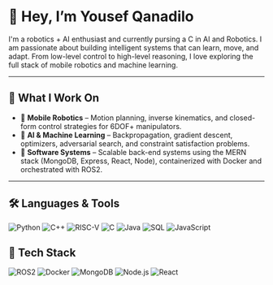 # 👋 Hey, I’m Yousef Qanadilo

I'm a robotics + AI enthusiast and currently pursing a C in AI and Robotics. I am passionate about building intelligent systems that can learn, move, and adapt. From low-level control to high-level reasoning, I love exploring the full stack of mobile robotics and machine learning.

---

## 🧠 What I Work On

- 🤖 **Mobile Robotics** – Motion planning, inverse kinematics, and closed-form control strategies for 6DOF+ manipulators.
- 🧬 **AI & Machine Learning** – Backpropagation, gradient descent, optimizers, adversarial search, and constraint satisfaction problems.
- 🧰 **Software Systems** – Scalable back-end systems using the MERN stack (MongoDB, Express, React, Node), containerized with Docker and orchestrated with ROS2.

---

## 🛠️ Languages & Tools

![Python](https://img.shields.io/badge/Python-3776AB?style=for-the-badge&logo=python&logoColor=white)
![C++](https://img.shields.io/badge/C++-00599C?style=for-the-badge&logo=c%2b%2b&logoColor=white)
![RISC-V](https://img.shields.io/badge/RISC--V-007ACC?style=for-the-badge&logo=risc-v&logoColor=white)
![C](https://img.shields.io/badge/C-00599C?style=for-the-badge&logo=c&logoColor=white)
![Java](https://img.shields.io/badge/Java-ED8B00?style=for-the-badge&logo=java&logoColor=white)
![SQL](https://img.shields.io/badge/SQL-336791?style=for-the-badge&logo=postgresql&logoColor=white)
![JavaScript](https://img.shields.io/badge/JavaScript-F7DF1E?style=for-the-badge&logo=javascript&logoColor=black)

## 🚀 Tech Stack

![ROS2](https://img.shields.io/badge/ROS2-22314E?style=for-the-badge&logo=ros&logoColor=white)
![Docker](https://img.shields.io/badge/Docker-2496ED?style=for-the-badge&logo=docker&logoColor=white)
![MongoDB](https://img.shields.io/badge/MongoDB-47A248?style=for-the-badge&logo=mongodb&logoColor=white)
![Node.js](https://img.shields.io/badge/Node.js-339933?style=for-the-badge&logo=node.js&logoColor=white)
![React](https://img.shields.io/badge/React-20232A?style=for-the-badge&logo=react&logoColor=61DAFB)
